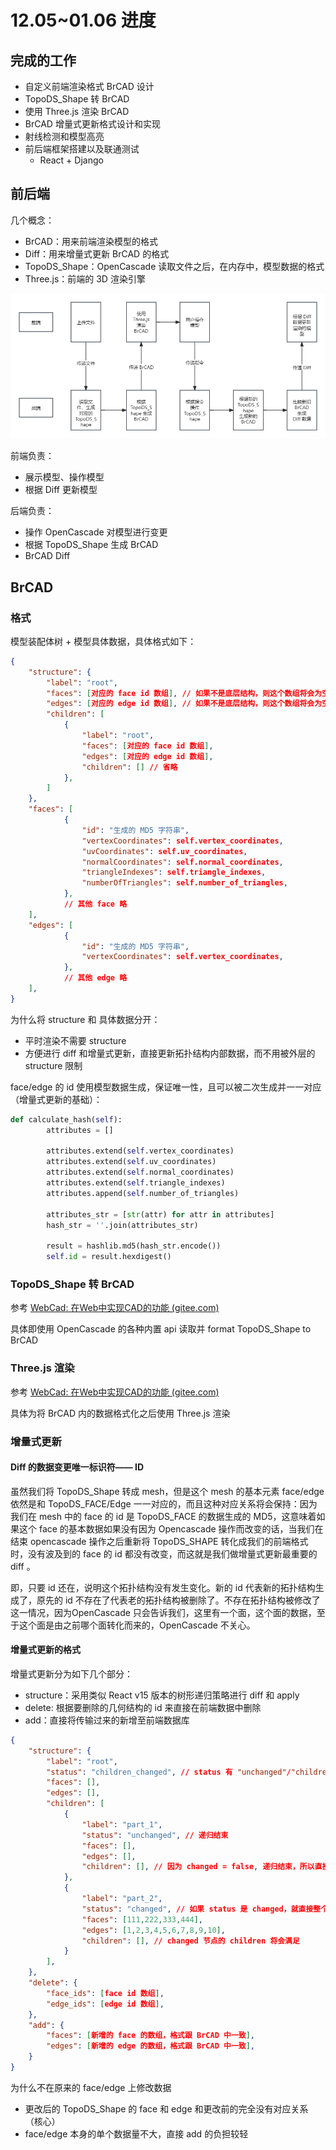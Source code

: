 # 12.05~01.06 进度

## 完成的工作

- 自定义前端渲染格式 BrCAD 设计
- TopoDS_Shape 转 BrCAD
- 使用 Three.js 渲染 BrCAD
- BrCAD 增量式更新格式设计和实现
- 射线检测和模型高亮
- 前后端框架搭建以及联通测试
  - React + Django




## 前后端

几个概念：

- BrCAD：用来前端渲染模型的格式
- Diff：用来增量式更新 BrCAD 的格式
- TopoDS_Shape：OpenCascade 读取文件之后，在内存中，模型数据的格式
- Three.js：前端的 3D 渲染引擎

![前后端](assets/前后端.png)

前端负责：

- 展示模型、操作模型
- 根据 Diff 更新模型

后端负责：

- 操作 OpenCascade 对模型进行变更
- 根据 TopoDS_Shape 生成 BrCAD
- BrCAD Diff



## BrCAD

### 格式

模型装配体树 + 模型具体数据，具体格式如下：

```json
{
    "structure": {
        "label": "root",
        "faces": [对应的 face id 数组], // 如果不是底层结构，则这个数组将会为空
        "edges": [对应的 edge id 数组], // 如果不是底层结构，则这个数组将会为空
        "children": [
            {
                "label": "root",
                "faces": [对应的 face id 数组],
                "edges": [对应的 edge id 数组],
                "children": [] // 省略
            },
		]
    },
    "faces": [
            {
                "id": "生成的 MD5 字符串",
                "vertexCoordinates": self.vertex_coordinates,
                "uvCoordinates": self.uv_coordinates,
                "normalCoordinates": self.normal_coordinates,
                "triangleIndexes": self.triangle_indexes,
                "numberOfTriangles": self.number_of_triangles,
            },
        	// 其他 face 略
    ],
    "edges": [
            {
                "id": "生成的 MD5 字符串",
                "vertexCoordinates": self.vertex_coordinates,
            },
        	// 其他 edge 略
    ],
}
```

为什么将 structure 和 具体数据分开：

- 平时渲染不需要 structure
- 方便进行 diff 和增量式更新，直接更新拓扑结构内部数据，而不用被外层的 structure 限制

face/edge 的 id 使用模型数据生成，保证唯一性，且可以被二次生成并一一对应（增量式更新的基础）：

```python
def calculate_hash(self):
        attributes = []

        attributes.extend(self.vertex_coordinates)
        attributes.extend(self.uv_coordinates)
        attributes.extend(self.normal_coordinates)
        attributes.extend(self.triangle_indexes)
        attributes.append(self.number_of_triangles)

        attributes_str = [str(attr) for attr in attributes]
        hash_str = ''.join(attributes_str)

        result = hashlib.md5(hash_str.encode())
        self.id = result.hexdigest()
```

### TopoDS_Shape 转 BrCAD

参考 [WebCad: 在Web中实现CAD的功能 (gitee.com)](https://gitee.com/CWBOY/web-cad)

具体即使用 OpenCascade 的各种内置 api 读取并 format TopoDS_Shape to BrCAD



### Three.js 渲染

参考 [WebCad: 在Web中实现CAD的功能 (gitee.com)](https://gitee.com/CWBOY/web-cad)

具体为将 BrCAD 内的数据格式化之后使用 Three.js 渲染



### 增量式更新

#### Diff 的数据变更唯一标识符—— ID

虽然我们将 TopoDS_Shape 转成 mesh，但是这个 mesh 的基本元素 face/edge 依然是和 TopoDS_FACE/Edge 一一对应的，而且这种对应关系将会保持：因为我们在 mesh 中的 face 的 id 是 TopoDS_FACE 的数据生成的 MD5，这意味着如果这个 face 的基本数据如果没有因为 Opencascade 操作而改变的话，当我们在结束 opencascade 操作之后重新将 TopoDS_SHAPE 转化成我们的前端格式时，没有波及到的 face 的 id 都没有改变，而这就是我们做增量式更新最重要的 diff 。

即，只要 id 还在，说明这个拓扑结构没有发生变化。新的 id 代表新的拓扑结构生成了，原先的 id 不存在了代表老的拓扑结构被删除了。不存在拓扑结构被修改了这一情况，因为OpenCascade 只会告诉我们，这里有一个面，这个面的数据，至于这个面是由之前哪个面转化而来的，OpenCascade 不关心。

#### 增量式更新的格式

增量式更新分为如下几个部分：

- structure：采用类似 React v15 版本的树形递归策略进行 diff 和 apply
- delete: 根据要删除的几何结构的 id 来直接在前端数据中删除
- add：直接将传输过来的新增至前端数据库 

```json
{
    "structure": {
        "label": "root",
        "status": "children_changed", // status 有 "unchanged"/"children_changed"/"changed"
        "faces": [],
        "edges": [],
        "children": [
            {
                "label": "part_1",
                "status": "unchanged", // 递归结束
                "faces": [],
        		"edges": [],
                "children": [], // 因为 changed = false, 递归结束，所以直接是空的
            },
            {
                "label": "part_2",
                "status": "changed", // 如果 status 是 changed，就直接整个替换，包括 children
                "faces": [111,222,333,444],
        		"edges": [1,2,3,4,5,6,7,8,9,10],
                "children": [], // changed 节点的 children 将会满足
            }
        ],
    },
    "delete": {
        "face_ids": [face id 数组],
        "edge_ids": [edge id 数组],
    },
    "add": {
        "faces": [新增的 face 的数组，格式跟 BrCAD 中一致],
        "edges": [新增的 edge 的数组，格式跟 BrCAD 中一致],
    }
}
```

为什么不在原来的 face/edge 上修改数据

- 更改后的 TopoDS_Shape 的 face 和 edge 和更改前的完全没有对应关系（核心）
- face/edge 本身的单个数据量不大，直接 add 的负担较轻





